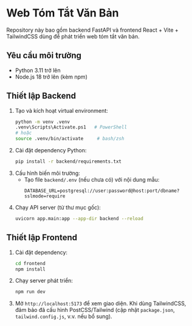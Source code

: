 # Web Tóm Tắt Văn Bản

Repository này bao gồm backend FastAPI và frontend React + Vite + TailwindCSS dùng để phát triển web tóm tắt văn bản.

## Yêu cầu môi trường
- Python 3.11 trở lên
- Node.js 18 trở lên (kèm npm)

## Thiết lập Backend
1. Tạo và kích hoạt virtual environment:
   ```bash
   python -m venv .venv
   .venv\Scripts\Activate.ps1   # PowerShell
   # hoặc
   source .venv/bin/activate     # bash/zsh
   ```
2. Cài đặt dependency Python:
   ```bash
   pip install -r backend/requirements.txt
   ```
3. Cấu hình biến môi trường:
   - Tạo file `backend/.env` (nếu chưa có) với nội dung mẫu:
     ```env
     DATABASE_URL=postgresql://user:password@host:port/dbname?sslmode=require
     ```
4. Chạy API server (từ thư mục gốc):
   ```bash
   uvicorn app.main:app --app-dir backend --reload
   ```
## Thiết lập Frontend
1. Cài đặt dependency:
   ```bash
   cd frontend
   npm install
   ```
2. Chạy server phát triển:
   ```bash
   npm run dev
   ```
3. Mở `http://localhost:5173` để xem giao diện. Khi dùng TailwindCSS, đảm bảo đã cấu hình PostCSS/Tailwind (cập nhật `package.json`, `tailwind.config.js`, v.v. nếu bổ sung).

